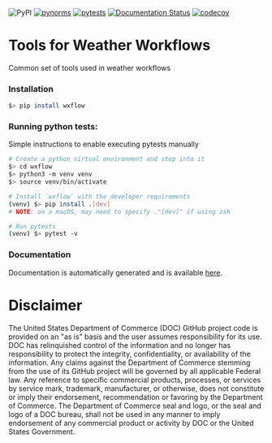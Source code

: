 ![PyPI](https://img.shields.io/pypi/v/wxflow)
[![pynorms](https://github.com/NOAA-EMC/wxflow/actions/workflows/pynorms.yaml/badge.svg)](https://github.com/NOAA-EMC/wxflow/actions/workflows/pynorms.yaml)
[![pytests](https://github.com/NOAA-EMC/wxflow/actions/workflows/pytests.yaml/badge.svg)](https://github.com/NOAA-EMC/wxflow/actions/workflows/pytests.yaml)
[![Documentation Status](https://readthedocs.org/projects/wxflow/badge/?version=latest)](https://wxflow.readthedocs.io/en/latest/?badge=latest)
[![codecov](https://codecov.io/gh/noaa-emc/wxflow/branch/develop/graph/badge.svg?token=JWTPE8Z7MH)](https://codecov.io/gh/noaa-emc/wxflow)

# Tools for Weather Workflows

Common set of tools used in weather workflows

### Installation
```sh
$> pip install wxflow
```

### Running python tests:
Simple instructions to enable executing pytests manually
```sh
# Create a python virtual environment and step into it
$> cd wxflow
$> python3 -m venv venv
$> source venv/bin/activate

# Install `wxflow` with the developer requirements
(venv) $> pip install .[dev]
# NOTE: on a macOS, may need to specify ."[dev]" if using zsh

# Run pytests
(venv) $> pytest -v
```
### Documentation
Documentation is automatically generated and is available [here](https://wxflow.readthedocs.io/en/latest/).

# Disclaimer

The United States Department of Commerce (DOC) GitHub project code is provided
on an "as is" basis and the user assumes responsibility for its use. DOC has
relinquished control of the information and no longer has responsibility to
protect the integrity, confidentiality, or availability of the information. Any
claims against the Department of Commerce stemming from the use of its GitHub
project will be governed by all applicable Federal law. Any reference to
specific commercial products, processes, or services by service mark,
trademark, manufacturer, or otherwise, does not constitute or imply their
endorsement, recommendation or favoring by the Department of Commerce. The
Department of Commerce seal and logo, or the seal and logo of a DOC bureau,
shall not be used in any manner to imply endorsement of any commercial product
or activity by DOC or the United States Government.
